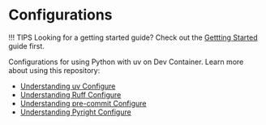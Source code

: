 # Configurations

!!! TIPS
    Looking for a getting started guide? Check out the [Gettting Started](../getting-started/index.md) guide first.

Configurations for using Python with uv on Dev Container.
Learn more about using this repository:

- [Understanding uv Configure](uv.md)
- [Understanding Ruff Configure](ruff.md)
- [Understanding pre-commit Configure](pre-commit.md)
- [Understanding Pyright Configure](pyright.md)

